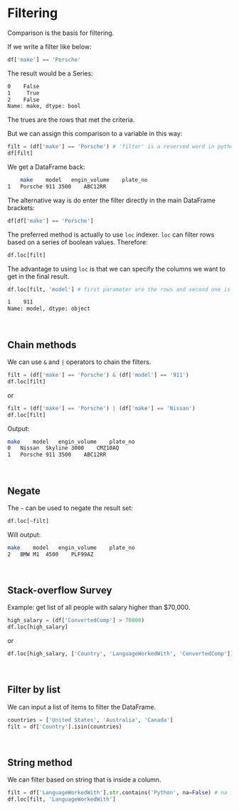 # Filtering

Comparison is the basis for filtering.

If we write a filter like below:

```py
df['make'] == 'Porsche'
```

The result would be a Series:

```bash
0    False
1     True
2    False
Name: make, dtype: bool
```

The trues are the rows that met the criteria.

But we can assign this comparison to a variable in this way:

```py
filt = (df['make'] == 'Porsche') # 'filter' is a reserved word in python and cannot be used
df[filt]
```

We get a DataFrame back:

```bash
	make	model	engin_volume	plate_no
1	Porsche	911	3500	ABC12RR
```

The alternative way is do enter the filter directly in the main DataFrame brackets:

```py
df[df['make'] == 'Porsche']
```

The preferred method is actually to use ```loc``` indexer. ```loc``` can filter rows based on a series of boolean values. Therefore:

```py
df.loc[filt]
```

The advantage to using ```loc``` is that we can specify the columns we want to get in the final result.

```py
df.loc[filt, 'model'] # first parameter are the rows and second one is the columns
```

```bash
1    911
Name: model, dtype: object
```

<br>

## Chain methods

We can use ```&``` and ```|``` operators to chain the filters.

```py
filt = (df['make'] == 'Porsche') & (df['model'] == '911')
df.loc[filt]
```

or

```py
filt = (df['make'] == 'Porsche') | (df['make'] == 'Nissan')
df.loc[filt]
```

Output:

```bash
make	model	engin_volume	plate_no
0	Nissan	Skyline	3000	CMZ10AQ
1	Porsche	911	3500	ABC12RR
```

<br>

## Negate

The ```~``` can be used to negate the result set:

```py
df.loc[~filt]
```

Will output:

```bash
make	model	engin_volume	plate_no
2	BMW	M1	4500	PLF99AZ
```

<br>

## Stack-overflow Survey

Example: get list of all people with salary higher than $70,000.


```py
high_salary = (df['ConvertedComp'] > 70000)
df.loc[high_salary]
```

or 

```py
df.loc[high_salary, ['Country', 'LanguageWorkedWith', 'ConvertedComp']]
```

<br>

## Filter by list

We can input a list of items to filter the DataFrame.

```py
countries = ['United States', 'Australia', 'Canada']
filt = df['Country'].isin(countries)
```

<br>

## String method

We can filter based on string that is inside a column.

```py
filt = df['LanguageWorkedWith'].str.contains('Python', na=False) # na for NaN values
df.loc[filt, 'LanguageWorkedWith']
```